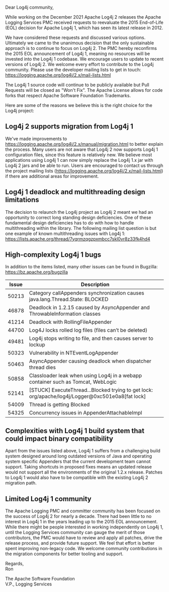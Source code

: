 Dear Log4j community,

While working on the December 2021 Apache Log4j 2 releases the Apache
Logging Services PMC received requests to reevaluate the 2015
End-of-Life (EOL) decision for Apache Log4j 1, which has seen its
latest release in 2012.

We have considered these requests and discussed various options.
Ultimately we came to the unanimous decision that the only sustainable
approach is to continue to focus on Log4j 2. The PMC hereby reconfirms
the 2015 EOL announcement of Log4j 1, meaning no resources will be
invested into the Log4j 1 codebase. We encourage users to update to
recent versions of Log4j 2. We welcome every effort to contribute to
the Log4j community. Please use the developer mailing lists to get in
touch: https://logging.apache.org/log4j/2.x/mail-lists.html

The Log4j 1 source code will continue to be publicly available but
Pull Requests will be closed as "Won't Fix". The Apache License allows
for code forks that respect Apache Software Foundation Trademarks.

Here are some of the reasons we believe this is the right choice for
the Log4j project:

## Log4j 2 supports migration from Log4j 1

We've made improvements to
https://logging.apache.org/log4j/2.x/manual/migration.html to better
explain the process. Many users are not aware that Log4j 2 now
supports Log4j 1 configuration files, since this feature is relatively
new. We believe most applications using Log4j 1 can now simply replace
the Log4j 1.x jar with Log4j 2 jars and be able to run. Users are
encouraged to contact us through the project mailing lists
(https://logging.apache.org/log4j/2.x/mail-lists.html) if there are
additional areas for improvement.

## Log4j 1 deadlock and multithreading design limitations

The decision to relaunch the Log4j project as Log4j 2 meant we had an
opportunity to correct long standing design deficiencies. One of these
fundamental design deficiencies has to do with how to handle
multithreading within the library. The following mailing list question
is but one example of known multithreading issues with Log4j 1:
https://lists.apache.org/thread/7yqrmzqgzpxmbcc7skl0vr8z33fk4hd4

## High-complexity Log4j 1 bugs

In addition to the items listed, many other issues can be found in
Bugzilla: https://bz.apache.org/bugzilla

| Issue | Description |
| ----- | ----------- |
| 50213 | Category callAppenders synchronization causes java.lang.Thread.State: BLOCKED |
| 46878 | Deadlock in 1.2.15 caused by AsyncAppender and ThrowableInformation classes |
| 41214 | Deadlock with RollingFileAppender |
| 44700 | Log4J locks rolled log files (files can’t be deleted) |
| 49481 | Log4j stops writing to file, and then causes server to lockup |
| 50323 | Vulnerability in NTEventLogAppender |
| 50463 | AsyncAppender causing deadlock when dispatcher thread dies |
| 50858 | Classloader leak when using Log4j in a webapp container such as Tomcat, WebLogic |
| 52141 | [STUCK] ExecuteThread...Blocked trying to get lock: org/apache/log4j/Logger@0xc501e0a8[fat lock] |
| 54009 | Thread is getting Blocked |
| 54325 | Concurrency issues in AppenderAttachableImpl |

## Complexities with Log4j 1 build system that could impact binary compatibility

Apart from the issues listed above, Log4j 1 suffers from a challenging
build system designed around long outdated versions of Java and
operating system specific Appenders that the current development team
cannot support. Taking shortcuts in proposed fixes means an updated
release would not support all the environments of the original 1.2.x
release. Patches to Log4j 1 would also have to be compatible with the
existing Log4j 2 migration path.

## Limited Log4j 1 community

The Apache Logging PMC and committer community has been focused on the
success of Log4j 2 for nearly a decade. There had been little to no
interest in Log4j 1 in the years leading up to the 2015 EOL
announcement. While there might be people interested in working
independently on Log4j 1, until the Logging Services community can
gauge the merit of those contributors, the PMC would have to review
and apply all patches, drive the release process, and provide future
support. We feel that effort is better spent improving non-legacy
code. We welcome community contributions in the migration components
for better tooling and support.


Regards,<br />
Ron

The Apache Software Foundation<br />
V.P., Logging Services
